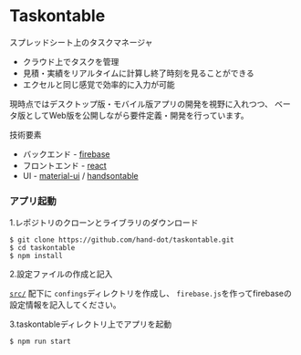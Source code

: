 # Taskontable

スプレッドシート上のタスクマネージャ

 * クラウド上でタスクを管理
 * 見積・実績をリアルタイムに計算し終了時刻を見ることができる
 * エクセルと同じ感覚で効率的に入力が可能


現時点ではデスクトップ版・モバイル版アプリの開発を視野に入れつつ、
ベータ版としてWeb版を公開しながら要件定義・開発を行っています。


技術要素
 * バックエンド - [firebase](https://firebase.google.com/)
 * フロントエンド - [react](https://reactjs.org/)
 * UI - [material-ui](https://material-ui-next.com/) / [handsontable](https://handsontable.com/)

### アプリ起動

1.レポジトリのクローンとライブラリのダウンロード
```
$ git clone https://github.com/hand-dot/taskontable.git
$ cd taskontable
$ npm install
```

2.設定ファイルの作成と記入

[`src/`](https://github.com/hand-dot/taskontable/tree/master/src) 配下に `confings`ディレクトリを作成し、
`firebase.js`を作ってfirebaseの設定情報を記入してください。

3.taskontableディレクトリ上でアプリを起動
```
$ npm run start
```